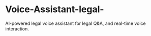 # Voice-Assistant-legal-
AI-powered legal voice assistant for legal Q&amp;A, and real-time voice interaction.
